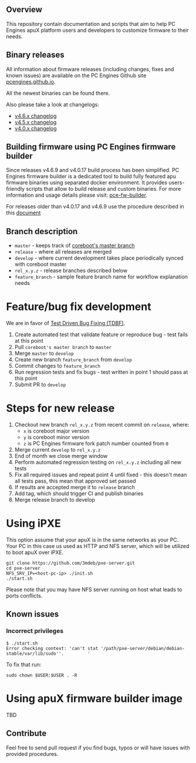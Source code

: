Overview
--------

This repository contain documentation and scripts that aim to help PC Engines
apuX platform users and developers to customize firmware to their needs.

Binary releases
---------------

All information about firmware releases (including changes, fixes and known
issues) are available on the PC Engines Github site [pcengines.github.io](https://pcengines.github.io/).

All the newest binaries can be found there.

Also please take a look at changelogs:

* [v4.6.x changelog](https://github.com/pcengines/release_manifests/blob/coreboot-4.6.x/CHANGELOG.md)
* [v4.5.x changelog](https://github.com/pcengines/release_manifests/blob/coreboot-4.5.x/CHANGELOG.md)
* [v4.0.x changelog](https://github.com/pcengines/release_manifests/blob/coreboot-4.0.x/CHANGELOG.md)


Building firmware using PC Engines firmware builder
---------------------------------------------------

Since releases v4.6.9 and v4.0.17 build process has been simplified.
PC Engines firmware builder is a dedicated tool to build fully featured apu
firmware binaries using separated docker environment. It provides users-friendly
scripts that allow to build release and custom binaries. For more information
and usage details please visit: [pce-fw-builder](https://github.com/pcengines/pce-fw-builder).

For releases older than v4.0.17 and v4.6.9 use the procedure described in this
[document](docs/release_process.md)

Branch description
------------------

* `master` - keeps track of [coreboot's master branch](https://review.coreboot.org/cgit/coreboot.git/log/)
* `release` - where all releases are merged
* `develop` - where current development takes place periodically synced with
  coreboot master
* `rel_x.y.z` - release branches described below
* `feature_branch` - sample feature branch name for workflow explanation needs

# Feature/bug fix development

We are in favor of [Test Driven Bug Fixing (TDBF)](https://geeknarrator.com/2018/01/28/test-driven-bug-fixing-guidelines/).

1. Create automated test that validate feature or reproduce bug - test fails at
   this point
2. Pull `coreboot's master branch` to `master`
3. Merge `master` to `develop`
4. Create new branch `feature_branch` from `develop`
5. Commit changes to `feature_branch`
6. Run regression tests and fix bugs - test written in point 1 should pass at
   this point
7. Submit PR to `develop`

# Steps for new release

1. Checkout new branch `rel_x.y.z` from recent commit on `release`, where:
    * `x` is coreboot major version
    * `y` is coreboot minor version
    * `z` is PC Engines firmware fork patch number counted from `0`
2. Merge current `develop` to `rel_x.y.z`
3. End of month we close merge window
4. Perform automated regression testing on `rel_x.y.z` including all new tests
5. Fix all required issues and repeat point 4 until fixed - this doesn't mean
   all tests pass, this mean that approved set passed
6. If results are accepted merge it to `release` branch
7. Add tag, which should trigger CI and publish binaries
8. Merge release branch to develop

# Using iPXE

This option assume that your apuX is in the same networks as your PC. Your PC
in this case us used as HTTP and NFS server, which will be utilized to boot
apuX over iPXE.

```
git clone https://github.com/3mdeb/pxe-server.git
cd pxe-server
NFS_SRV_IP=<host-pc-ip> ./init.sh
./start.sh
```

Please note that you may have NFS server running on host what leads to ports
conflicts.

## Known issues

### Incorrect privileges

```
$ ./start.sh
Error checking context: 'can't stat '/path/pxe-server/debian/debian-stable/var/lib/sudo''.         '
```

To fix that run:

```
sudo chown $USER:$USER . -R
```

# Using apuX firmware builder image

TBD

Contribute
----------

Feel free to send pull request if you find bugs, typos or will have issues with
provided procedures.
